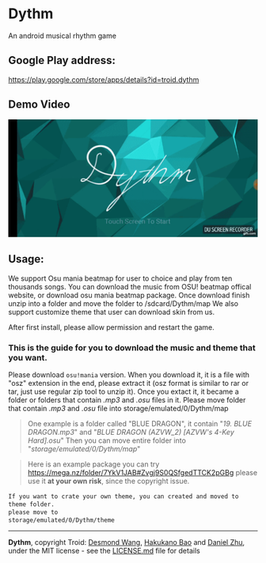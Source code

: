 # Dythm
An android musical rhythm game

## Google Play address:
https://play.google.com/store/apps/details?id=troid.dythm

## Demo Video
[![Demo CountPages alpha](yrqYOz.gif)](https://youtu.be/wII9jbRYtAs)

## Usage:
We support Osu mania beatmap for user to choice and play from ten thousands songs.
You can download the music from OSU! beatmap offical website, or download osu mania beatmap package.
Once download finish unzip into a folder and move the folder to /sdcard/Dythm/map
We also support customize theme that user can download skin from us.

After first install, please allow permission and restart the game.

### This is the guide for you to download the music and theme that you want.


Please download `osu!mania` version. When you download it, it is a file with "osz" extension in the end,
please extract it (osz format is similar to rar or tar, just use regular zip tool to unzip it).
Once you extact it, it became a folder or folders that contain *.mp3* and *.osu* files in it.
Please move folder that contain *.mp3* and *.osu* file into
storage/emulated/0/Dythm/map

>One example is a folder called "BLUE DRAGON", it contain "*19. BLUE DRAGON.mp3*" and
>"*BLUE DRAGON (AZVW_2) [AZVW's 4-Key Hard].osu*"
>Then you can move entire folder into "*storage/emulated/0/Dythm/map*"

>Here is an example package you can try  
>https://mega.nz/folder/7YkV1JAB#Zvgj9S0QSfgedTTCK2pGBg
>please use it **at your own risk**, since the copyright issue.


```
If you want to crate your own theme, you can created and moved to theme folder.
please move to
storage/emulated/0/Dythm/theme
```
___

**Dythm**, copyright Troid: [Desmond Wang](https://github.com/desmond-wang), [Hakukano Bao](https://github.com/Hakukano) and [Daniel Zhu](https://github.com/danzhu), under the MIT license - see the [LICENSE.md](LICENSE.md) file for details
